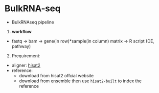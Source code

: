# BulkRNA-seq
* BulkRNAseq pipeline
1. __workflow__

  - fastq -> bam -> gene(in row)\*sample(in column) matrix -> R script (DE, pathway)

2.  Prequirement: 
  - aligner: [hisat2]()
  - reference:
    - download from hisat2 offcial website
    - download from ensemble then use `hisat2-built` to index the reference
